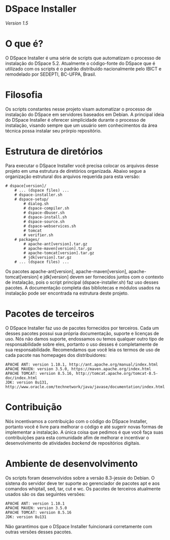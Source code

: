 # DSpace Installer
<i>Version 1.5</i>

# O que é?
O DSpace Installer é uma série de scripts que automatizam o processo de instalação do DSpace 5.2. Atualmente o código-fonte do
DSpace que é utilizado com os scripts é o padrão distribuído nacionalmente pelo IBICT e remodelado por SEDEPTI, BC-UFPA, Brasil.

# Filosofia
Os scripts constantes nesse projeto visam automatizar o processo de instalação do DSpace em servidores baseados em Debian. A
principal ideia do DSpace Installer é oferecer simplicidade durante o processo de instalação, visando sempre que um usuário sem
conhecimentos da área técnica possa instalar seu prórpio repositório.

# Estrutura de diretórios
Para executar o DSpace Installer você precisa colocar os arquivos desse projeto em uma estrutura de diretórios organizada. Abaixo
segue a organização estrutural dos arquivos requerida para esta versão:

    # dspace[version]/
        # ... (dspace files) ...
        # dspace-installer.sh
        # dspace-setup/
            # dialog.sh
            # dspace-compiler.sh
            # dspace-dbuser.sh
            # dspace-install.sh
            # dspace-source.sh
            # dspace-webservices.sh
            # tomcat
            # verifier.sh
        # packages/
            # apache-ant[version].tar.gz
            # apache-maven[version].tar.gz
            # apache-tomcat[version].tar.gz
            # jdk[version].tar.gz
        # ... (dspace files) ...

Os pacotes apache-ant[version], apache-maven[version], apache-tomcat[version] e jdk[version] devem ser fornecidos juntos com o
contexto de instalação, pois o script principal (dspace-installer.sh) faz uso desses pacotes. A documentação completa das bibliotecas
e módulos usados na instalação pode ser encontrada na estrutura deste projeto.

# Pacotes de terceiros
O DSpace Installer faz uso de pacotes fornecidos por terceiros. Cada um desses pacotes possui sua própria documentação, suporte e
licenças de uso. Nós não damos suporte, endossamos ou temos qualquer outro tipo de responsabilidade sobre eles, portanto o uso
desses é completamente de sua responsabilidade. Recomendamos que você leia os termos de uso de cada pacote nas homepages dos
distribuidores:

    APACHE ANT: version 1.10.1, http://ant.apache.org/manual/index.html
    APACHE MAVEN: version 3.5.0, https://maven.apache.org/index.html
    APACHE TOMCAT: version 8.5.16, http://tomcat.apache.org/tomcat-8.5-doc/index.html
    JDK: version 8u131, http://www.oracle.com/technetwork/java/javase/documentation/index.html

# Contribuição
Nós incentivamos a contribuição com o código do DSpace Installer, portanto você é livre para melhorar o código e até sugerir novas
formas de implementar a instalação. A única coisa que pedimos é que você faça suas contribuições para esta comunidade afim de melhorar
e incentivar o desenvolvimento de atividades <i>backend</i> de repositórios digitais.

# Ambiente de desenvolvimento
Os scripts foram desenvolvidos sobre a versão 8.3-jessie do Debian. O sistena do servidor deve ter suporte ao gerenciador de pacotes
apt e aos comandos whiptail, sed, tar, cut e wc. Os pacotes de terceiros atualmente usados são os das seguintes versões:

    APACHE ANT: version 1.10.1
    APACHE MAVEN: version 3.5.0
    APACHE TOMCAT: version 8.5.16
    JDK: version 8u131

Não garantimos que o DSpace Installer fuincionará corretamente com outras versões desses pacotes.

